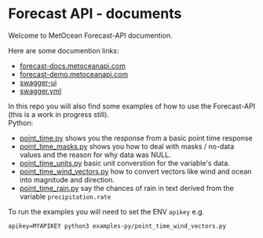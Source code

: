# Forecast API - documents

Welcome to MetOcean Forecast-API documention.

Here are some documention links:
* [forecast-docs.metoceanapi.com](https://forecast-docs.metoceanapi.com)
* [forecast-demo.metoceanapi.com](https://forecast-demo.metoceanapi.com)
* [swagger-ui](https://forecast-docs.metoceanapi.com/swagger-ui/)
* [swagger.yml](https://forecast-docs.metoceanapi.com/swagger.yml)

In this repo you will also find some examples of how to use the Forecast-API (this is a work in progress still).  
Python:  
* [point_time.py](examples-py/point_time.py) shows you the response from a basic point time response
* [point_time_masks.py](examples-py/point_time_masks.py) shows you how to deal with masks / no-data values and the reason for why data was NULL.
* [point_time_units.py](examples-py/point_time_units.py) basic unit converstion for the variable's data.
* [point_time_wind_vectors.py](examples-py/point_time_wind_vectors.py) how to convert vectors like wind and ocean into magnitude and direction.
* [point_time_rain.py](examples-py/point_time_rain.py) say the chances of rain in text derived from the variable `precipitation.rate`

To run the examples you will need to set the ENV `apikey` e.g.
```
apikey=MYAPIKEY python3 examples-py/point_time_wind_vectors.py
```

